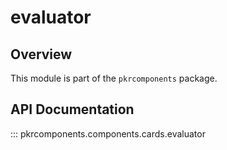 # evaluator

## Overview

This module is part of the `pkrcomponents` package.

## API Documentation

::: pkrcomponents.components.cards.evaluator
